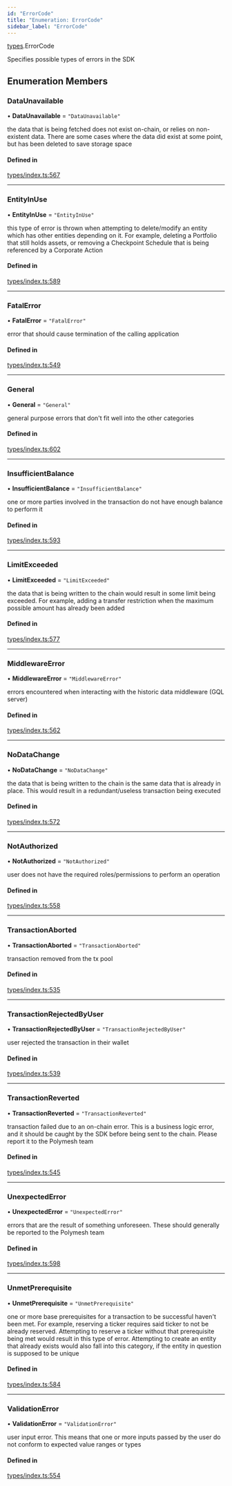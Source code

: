 ```yaml
---
id: "ErrorCode"
title: "Enumeration: ErrorCode"
sidebar_label: "ErrorCode"
---
```


[types](../../../modules/Types/Types.md).ErrorCode

Specifies possible types of errors in the SDK

## Enumeration Members

### DataUnavailable

• **DataUnavailable** = ``"DataUnavailable"``

the data that is being fetched does not exist on-chain, or relies on non-existent data. There are
  some cases where the data did exist at some point, but has been deleted to save storage space

#### Defined in

[types/index.ts:567](https://github.com/PolymeshAssociation/polymesh-sdk/blob/95e180d28/src/types/index.ts#L567)

___

### EntityInUse

• **EntityInUse** = ``"EntityInUse"``

this type of error is thrown when attempting to delete/modify an entity which has other entities depending on it. For example, deleting
  a Portfolio that still holds assets, or removing a Checkpoint Schedule that is being referenced by a Corporate Action

#### Defined in

[types/index.ts:589](https://github.com/PolymeshAssociation/polymesh-sdk/blob/95e180d28/src/types/index.ts#L589)

___

### FatalError

• **FatalError** = ``"FatalError"``

error that should cause termination of the calling application

#### Defined in

[types/index.ts:549](https://github.com/PolymeshAssociation/polymesh-sdk/blob/95e180d28/src/types/index.ts#L549)

___

### General

• **General** = ``"General"``

general purpose errors that don't fit well into the other categories

#### Defined in

[types/index.ts:602](https://github.com/PolymeshAssociation/polymesh-sdk/blob/95e180d28/src/types/index.ts#L602)

___

### InsufficientBalance

• **InsufficientBalance** = ``"InsufficientBalance"``

one or more parties involved in the transaction do not have enough balance to perform it

#### Defined in

[types/index.ts:593](https://github.com/PolymeshAssociation/polymesh-sdk/blob/95e180d28/src/types/index.ts#L593)

___

### LimitExceeded

• **LimitExceeded** = ``"LimitExceeded"``

the data that is being written to the chain would result in some limit being exceeded. For example, adding a transfer
  restriction when the maximum possible amount has already been added

#### Defined in

[types/index.ts:577](https://github.com/PolymeshAssociation/polymesh-sdk/blob/95e180d28/src/types/index.ts#L577)

___

### MiddlewareError

• **MiddlewareError** = ``"MiddlewareError"``

errors encountered when interacting with the historic data middleware (GQL server)

#### Defined in

[types/index.ts:562](https://github.com/PolymeshAssociation/polymesh-sdk/blob/95e180d28/src/types/index.ts#L562)

___

### NoDataChange

• **NoDataChange** = ``"NoDataChange"``

the data that is being written to the chain is the same data that is already in place. This would result
  in a redundant/useless transaction being executed

#### Defined in

[types/index.ts:572](https://github.com/PolymeshAssociation/polymesh-sdk/blob/95e180d28/src/types/index.ts#L572)

___

### NotAuthorized

• **NotAuthorized** = ``"NotAuthorized"``

user does not have the required roles/permissions to perform an operation

#### Defined in

[types/index.ts:558](https://github.com/PolymeshAssociation/polymesh-sdk/blob/95e180d28/src/types/index.ts#L558)

___

### TransactionAborted

• **TransactionAborted** = ``"TransactionAborted"``

transaction removed from the tx pool

#### Defined in

[types/index.ts:535](https://github.com/PolymeshAssociation/polymesh-sdk/blob/95e180d28/src/types/index.ts#L535)

___

### TransactionRejectedByUser

• **TransactionRejectedByUser** = ``"TransactionRejectedByUser"``

user rejected the transaction in their wallet

#### Defined in

[types/index.ts:539](https://github.com/PolymeshAssociation/polymesh-sdk/blob/95e180d28/src/types/index.ts#L539)

___

### TransactionReverted

• **TransactionReverted** = ``"TransactionReverted"``

transaction failed due to an on-chain error. This is a business logic error,
  and it should be caught by the SDK before being sent to the chain.
  Please report it to the Polymesh team

#### Defined in

[types/index.ts:545](https://github.com/PolymeshAssociation/polymesh-sdk/blob/95e180d28/src/types/index.ts#L545)

___

### UnexpectedError

• **UnexpectedError** = ``"UnexpectedError"``

errors that are the result of something unforeseen.
  These should generally be reported to the Polymesh team

#### Defined in

[types/index.ts:598](https://github.com/PolymeshAssociation/polymesh-sdk/blob/95e180d28/src/types/index.ts#L598)

___

### UnmetPrerequisite

• **UnmetPrerequisite** = ``"UnmetPrerequisite"``

one or more base prerequisites for a transaction to be successful haven't been met. For example, reserving a ticker requires
  said ticker to not be already reserved. Attempting to reserve a ticker without that prerequisite being met would result in this
  type of error. Attempting to create an entity that already exists would also fall into this category,
  if the entity in question is supposed to be unique

#### Defined in

[types/index.ts:584](https://github.com/PolymeshAssociation/polymesh-sdk/blob/95e180d28/src/types/index.ts#L584)

___

### ValidationError

• **ValidationError** = ``"ValidationError"``

user input error. This means that one or more inputs passed by the user
  do not conform to expected value ranges or types

#### Defined in

[types/index.ts:554](https://github.com/PolymeshAssociation/polymesh-sdk/blob/95e180d28/src/types/index.ts#L554)
